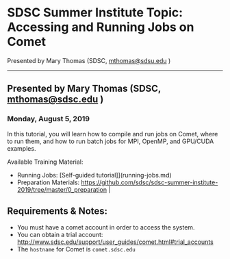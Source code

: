 # SDSC Summer Institute Topic: Accessing and Running Jobs on Comet
Presented by Mary Thomas (SDSC,  <mthomas@sdsu.edu> )
<hr>

## Presented by Mary Thomas (SDSC,  <mthomas@sdsc.edu> )
### Monday,  August 5, 2019


In this tutorial, you will learn how to compile and run jobs on Comet, where to run them, and how to run batch jobs for MPI, OpenMP, and GPU/CUDA examples.

<a name="top">Available Training Material:

* Running Jobs: [Self-guided tutorial]](running-jobs.md)  
* Preparation Materials: https://github.com/sdsc/sdsc-summer-institute-2019/tree/master/0_preparation |


## Requirements & Notes:
* You must have a comet account in order to access the system. 
* You can obtain a trial account:  http://www.sdsc.edu/support/user_guides/comet.html#trial_accounts
* The `hostname` for Comet is `comet.sdsc.edu`
